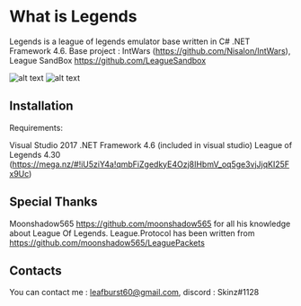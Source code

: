 
# What is Legends

  Legends is a league of legends emulator base written in C# .NET Framework 4.6.
  Base project : IntWars (https://github.com/Nisalon/IntWars), League SandBox https://github.com/LeagueSandbox
  
   ![alt text](https://image.ibb.co/kYeLFy/tp2.png) 
   ![alt text](https://image.ibb.co/dikuay/tp1.png)
  
 
  
 
  
## Installation

  Requirements:
  
  Visual Studio 2017
  .NET Framework 4.6 (included in visual studio)
  League of Legends 4.30 (https://mega.nz/#!iU5ziY4a!qmbFiZgedkyE4Ozj8IHbmV_oq5ge3vjJjqKI25Fx9Uc)

## Special Thanks

   Moonshadow565 https://github.com/moonshadow565 for all his knowledge about League Of Legends. 
   League.Protocol has been written from https://github.com/moonshadow565/LeaguePackets

## Contacts

  You can contact me : leafburst60@gmail.com, discord : Skinz#1128
  
